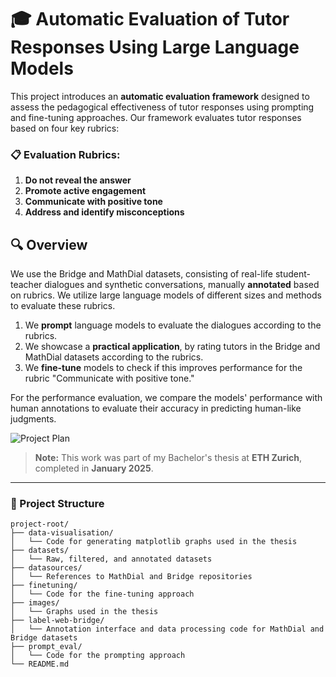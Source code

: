 # 🎓 Automatic Evaluation of Tutor Responses Using Large Language Models

This project introduces an **automatic evaluation framework** designed to assess the pedagogical effectiveness of tutor responses using prompting and fine-tuning approaches. Our framework evaluates tutor responses based on four key rubrics:

### 📋 Evaluation Rubrics:

1. **Do not reveal the answer** 
2. **Promote active engagement** 
3. **Communicate with positive tone** 
4. **Address and identify misconceptions** 

## 🔍 Overview

We use the Bridge and MathDial datasets, consisting of real-life student-teacher dialogues and synthetic conversations, manually **annotated** based on rubrics. We utilize large language models of different sizes and methods to evaluate these rubrics.

1. We **prompt** language models to evaluate the dialogues according to the rubrics.
2. We showcase a **practical application**, by rating tutors in the Bridge and MathDial datasets according to the rubrics.
3. We **fine-tune** models to check if this improves performance for the rubric "Communicate with positive tone."

For the performance evaluation, we compare the models' performance with human annotations to evaluate their accuracy in predicting human-like judgments.

![Project Plan](https://github.com/babypoby/bachelorarbeit/blob/main/images/plan.png)

> **Note:** This work was part of my Bachelor's thesis at **ETH Zurich**, completed in **January 2025**.

---

### 📂 Project Structure

```plaintext
project-root/
├── data-visualisation/
│   └── Code for generating matplotlib graphs used in the thesis
├── datasets/
│   └── Raw, filtered, and annotated datasets
├── datasources/
│   └── References to MathDial and Bridge repositories
├── finetuning/
│   └── Code for the fine-tuning approach
├── images/
│   └── Graphs used in the thesis
├── label-web-bridge/
│   └── Annotation interface and data processing code for MathDial and Bridge datasets
├── prompt_eval/
│   └── Code for the prompting approach
└── README.md
```
